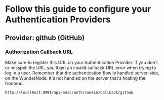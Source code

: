 
# Follow this guide to configure your Authentication Providers

## Provider: github (GitHub)

### Authorization Callback URL

Make sure to register this URL on your Authentication Provider.
If you don't or misspell the URL, you'll get an invalid callback URL error when trying to log in a user.
Remember that the authentication flow is handled server-side, on the WunderNode.
It's not handled on the server that's hosting the frontend.

```
http://localhost:9991/api/main/auth/cookie/callback/github
```
